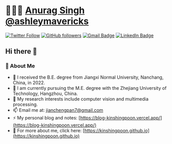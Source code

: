 # 👨🏻‍💻 [Anurag Singh](https://anuragsingh.dev) [@ashleymavericks](https://anuragsingh.dev)
[![Twitter Follow](https://img.shields.io/twitter/follow/ashleymavericks?style=social)](https://twitter.com/KINSHINGP)
[![GitHub followers](https://img.shields.io/github/followers/ashleymavericks?label=Follow&style=social)](https://github.com/kinshingpoon/?tab=follow)
[![Gmail Badge](https://img.shields.io/badge/-email@anuragsingh.dev-c14438?style=social&logo=Gmail&logoColor=red&link=mailto:jianchengpan7@gmail.com)](mailto:jianchengpan7@gmail.com)
[![LinkedIn Badge](https://img.shields.io/badge/-LinkedIn-blue?style=social&logo=Linkedin&logoColor=blue&link=https://www.linkedin.com/in/ashleymavericks/)](https://www.linkedin.com/in/jianchengpan/)
## Hi there 👋
### 🧐 About Me
<!-- [![](https://img.shields.io/badge/Connect-Twitter-0077b5)](https://twitter.com/KINSHINGP)
[![](https://img.shields.io/badge/Connect-Linkedin-0077b5)](https://www.linkedin.com/in/jianchengpan/) -->
- 🔭 I received the B.E. degree from Jiangxi Normal University, Nanchang, China, in 2022.
- 🌱 I am currently pursuing the M.E. degree with the Zhejiang University of Technology, Hangzhou, China. 
- 💬 My research interests include computer vision and multimedia processing.
- 📫 Email me at: jianchengpan7@gmail.com
- ⚡ My personal blog and notes: [https://blog-kinshingpoon.vercel.app/](https://blog-kinshingpoon.vercel.app/)
- 👯 For more about me, click here: [https://kinshingpoon.github.io](https://kinshingpoon.github.io)
<!--
**kinshingpoon/kinshingpoon** is a ✨ _special_ ✨ repository because its `README.md` (this file) appears on your GitHub profile.

Here are some ideas to get you started:

- 🔭 I’m currently working on ...
- 🌱 I’m currently learning ...
- 👯 I’m looking to collaborate on ...
- 🤔 I’m looking for help with ...
- 💬 Ask me about ...
- 📫 How to reach me: ...
- 😄 Pronouns: ...
- ⚡ Fun fact: ...
-->
